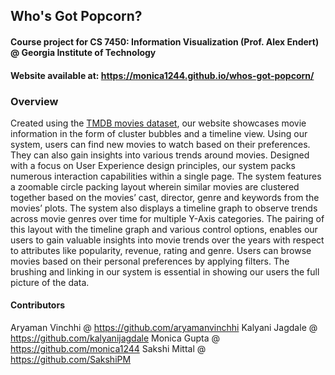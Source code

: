 ## Who's Got Popcorn?
#### Course project for CS 7450: Information Visualization (Prof. Alex Endert) @ Georgia Institute of Technology
#### Website available at: https://monica1244.github.io/whos-got-popcorn/

### Overview
Created using the [TMDB movies dataset](https://www.kaggle.com/tmdb/tmdb-movie-metadata?select=tmdb_5000_credits.csv), our website showcases movie information in the form of cluster bubbles and a timeline view. Using our system, users can find new movies to watch based on their preferences. They can also gain insights into various trends around movies. Designed with a focus on User Experience design principles, our system packs numerous interaction capabilities within a single page. The system features a zoomable circle packing layout wherein similar movies are clustered together based on the movies’ cast, director, genre and keywords from the movies’ plots. The system also displays a timeline graph to observe trends across movie genres over time for multiple Y-Axis categories. The pairing of this layout with the timeline graph and various control options, enables our users to gain valuable insights into movie trends over the years with respect to attributes like popularity, revenue, rating and genre. Users can browse movies based on their personal preferences by applying filters. The brushing and linking in our system is essential in showing our users the full picture of the data.

#### Contributors
Aryaman Vinchhi @ https://github.com/aryamanvinchhi
Kalyani Jagdale @ https://github.com/kalyanijagdale
Monica Gupta @ https://github.com/monica1244
Sakshi Mittal @ https://github.com/SakshiPM

